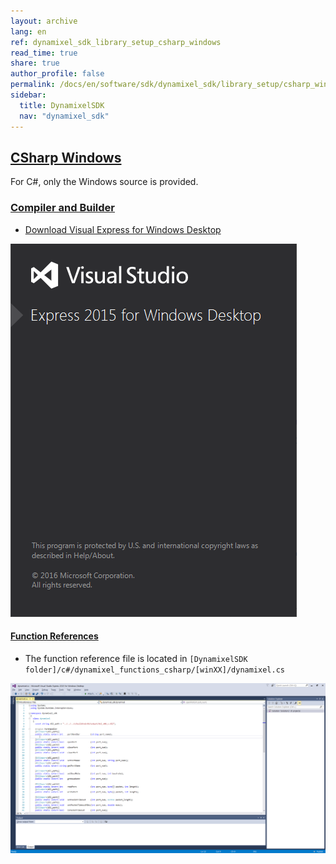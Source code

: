 ```yaml
---
layout: archive
lang: en
ref: dynamixel_sdk_library_setup_csharp_windows
read_time: true
share: true
author_profile: false
permalink: /docs/en/software/sdk/dynamixel_sdk/library_setup/csharp_windows/
sidebar:
  title: DynamixelSDK
  nav: "dynamixel_sdk"
---
```


<div style="counter-reset: h2 6"></div>
<div style="counter-reset: h1 2"></div>

## [CSharp Windows](#csharp-windows)

For C#, only the Windows source is provided. 
 
### [Compiler and Builder](#compiler-and-builder)

* [Download Visual Express for Windows Desktop](https://www.visualstudio.com/en-us/products/visual-studio-express-vs.aspx)

![](https://github.com/ROBOTIS-GIT/ROBOTIS-Documents/blob/master/wiki-images/DynamixelSDK/3.SourcePreparation/Compiler%20and%20Builder/C%23/windows/vs.png)

#### [Function References](#function-references)

* The function reference file is located in `[DynamixelSDK folder]/c#/dynamixel_functions_csharp/[winXX]/dynamixel.cs`

![](https://github.com/ROBOTIS-GIT/ROBOTIS-Documents/blob/master/wiki-images/DynamixelSDK/3.SourcePreparation/Compiler%20and%20Builder/C%23/windows/1.png)